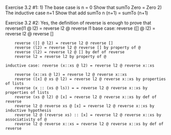 Exercise 3.2 #1:
    1) The base case is n = 0
        Show that sumTo Zero = Zero
    2) The inductive case n+1
        Show that add sumTo n (n+1) = sumTo (n+1)

Exercise 3.2 #2:
    Yes, the definition of reverse is enough to prove that reverse(l1 @ l2) = reverse l2 @ reverse l1
    base case: reverse ([] @ l2) = reverse l2 @ reverse []
    
        reverse ([] @ l2) = reverse l2 @ reverse []
        reverse (l2) = reverse l2 @ reverse [] by property of @
        reverse (l2) = reverse l2 @ [] by def of reverse
        reverse l2 = reverse l2 by property of @

    inductive case: reverse (x::xs @ l2) = reverse l2 @ reverse x::xs

        reverse (x::xs @ l2) = reverse l2 @ reverse x::xs
        reverse ([x] @ xs @ l2) = reverse l2 @ reverse x::xs by properties of lists
        reverse (x :: (xs @ ls)) = = reverse l2 @ reverse x::xs by properties of lists
        reverse (xs @ l2) @ [x] = reverse l2 @ reverse x::xs by def of reverse
        reverse l2 @ reverse xs @ [x] = reverse l2 @ reverse x::xs by inductive hypothesis
        reverse l2 @ (reverse xs) :: [x] = reverse l2 @ reverse x::xs by associativity of @
        reverse l2 @ reverse x::xs = reverse l2 @ reverse x::xs by def of reverse

